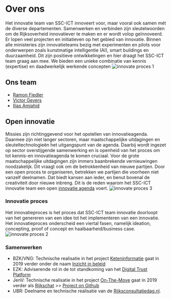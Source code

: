 
# Over ons

Het innovatie team van SSC-ICT innoveert voor, maar vooral ook samen mét de diverse departementen.
Samenwerken en verbinden zijn sleutelwoorden om de Rijksoverheid innovatiever te maken en er wordt volop geïnnoveerd.
Er lopen veel projecten en initiatieven op het gebied van innovatie. Binnen alle ministeries zijn innovatieteams bezig met experimenten en pilots voor onderwerpen zoals kunstmatige intelligentie (AI), smart buildings en duurzaamheid. Dit zijn positieve ontwikkelingen en hier draagt het SSC-ICT team graag aan mee. We bieden een unieke combinatie van kennis (expertise) en daadwerkelijk werkende concepten
![innovate proces 1](https://ssc-ict-innovatie.nl/over/Innovatie_proces_1.svg)



## Ons team
* [Ramon Fiedler](https://www.linkedin.com/in/ramon-fiedler-91225613/)
* [Victor Gevers](https://www.linkedin.com/in/vgevers/)
* [Ilias Amjahid](https://www.linkedin.com/in/ilias-amjahid-1407a4162/)


## Open innovatie
Missies zijn richtinggevend voor het opstellen van innovatieagenda. Daarmee zijn niet langer sectoren, maar maatschappelijke uitdagingen en sleuteltechnologieën het uitgangspunt van de agenda. Daarbij wordt ingezet op sector overstijgende samenwerking en is openheid van het proces om tot kennis-en innovatieagenda te komen cruciaal. Voor de grote maatschappelijke uitdagingen zijn immers baanbrekende vernieuwingen noodzakelijk. Dit vraagt ook om de betrokkenheid van nieuwe partijen. Door een open proces te organiseren, betrekken we partijen die voorheen niet vanzelf deelnamen. Dat biedt kansen aan ieder, en benut bovenal de creativiteit door nieuwe inbreng. Dit is de reden waarom het SSC-ICT innovatie team een open [innovatie agenda](/themas/README?id=themas) voert.
![innovate proces 3](https://ssc-ict-innovatie.nl/over/Innovatie_proces_3.svg)


### Innovatie proces
Het innovatieproces is het proces dat SSC-ICT team innovatie doorloopt van het genereren van een idee tot het implementeren van een innovatie. Het innovatieproces onderscheid een viertal fasen, namelijk ideation, concepting, proof of concept en haalbaarheid/business case.
![innovate proces 2](https://ssc-ict-innovatie.nl/over/Innovatie_proces_2.svg)



### Samenwerken
* BZK/VNG: Technische realisatie in het project [Keteninformatie](https://rijksgithub.nl/SSC-ICT-Innovatie/Keteninformatie) gaat in 2019 verder onder de naam [Inzicht in beleid](https://trello.com/c/Rduqoqny/5-inzicht-in-beleid)
* EZK: Adviserende rol in de tot standkoming van het [Digital Trust Platform](https://www.digitaltrustcenter.nl/actueel)
* JenV: Technische realisatie in het project [On-The-Move](https://on-the-move.ml) gaat in 2019 verder als [Rijkschat](https://trello.com/c/iXaCpReF/6-rijkschat) >> [Project on Github](https://github.com/orgs/SSC-ICT-Innovatie/projects/3)
* UBR: Deelname en technische realisatie van de [Rijksconsultatiedag.nl](https://Rijksconsultatiedag.nl).

